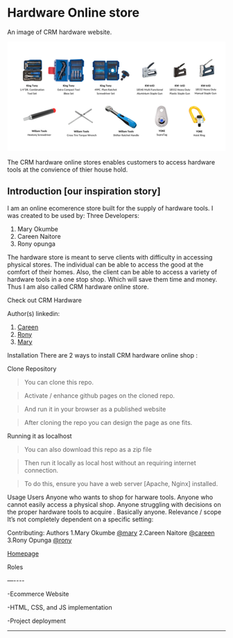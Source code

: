 # Hardware Online store

An image of CRM hardware website.

![alt text](images/screenshot.jpg)

The CRM hardware online stores enables customers to access hardware tools at the convience of thier house hold.

## Introduction [our inspiration story]

I am an online ecomerence store built for the supply of hardware tools.
I was created to be used by: 
Three Developers:
1. Mary Okumbe
2. Careen Naitore
3. Rony opunga

The hardware store is meant to serve clients with difficulty in accessing physical stores.
The individual can be able to access the good at the comfort of their homes.
Also, the client can be able to access a variety of hardware tools in a one stop shop.
Which will save them time and money.
Thus I am also called CRM hardware online store.

Check out CRM Hardware


Author(s) linkedin:
1. [Careen](https://www.linkedin.com/in/careen-naitore-016069230/)
2. [Rony](https://www.linkedin.com/in/ronny-opunga-ab5070167/)
3. [Mary](https://www.linkedin.com/in/ronny-opunga-ab5070167/)

Installation
There are 2 ways to install CRM hardware online shop :

Clone Repository
> You can clone this repo.

> Activate / enhance github pages on the cloned repo.

> And run it in your browser as a published website

> After cloning the repo you can design the page as one fits.

Running it as localhost
> You can also download this repo as a zip file

> Then run it locally as local host without an requiring internet connection.

> To do this, ensure you have a web server [Apache, Nginx] installed.


Usage
Users
Anyone who wants to shop for harware tools.
Anyone who cannot easily access a physical shop.
Anyone struggling with decisions on the proper hardware tools to acquire .
Basically anyone.
Relevance / scope
It’s not completely dependent on a specific setting:


Contributing: Authors
1.Mary Okumbe  [@mary](https://github.com/GorrettyOkumbe)
2.Careen Naitore [@careen](https://github.com/CareenNaitore)
3.Rony Opunga [@rony](https://github.com/OPunga)

[Homepage](https://github.com/GorrettyOkumbe/PortfolioProject)

Roles

—----

-Ecommerce Website

-HTML, CSS, and JS implementation

-Project deployment

---
